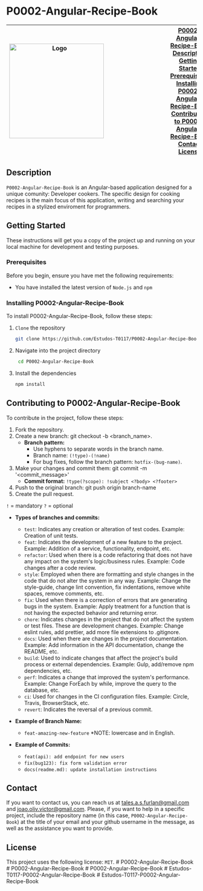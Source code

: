 ﻿# P0002-Angular-Recipe-Book

| <img src="https://github.com/Estudos-T0117/P0002-Angular-Recipe-Book/assets/104631043/d8eb0698-ec01-418b-9f2b-eb2959b54e8a" alt="Logo" width="250" style="margin-right: 10rem;"> | [P0002-Angular-Recipe-Book](#P0002-Angular-Recipe-Book)<br>[Description](#description)<br>[Getting Started](#getting-started)<br>[Prerequisites](#prerequisites)<br>[Installing P0002-Angular-Recipe-Book](#installing-P0002-Angular-Recipe-Book)<br>[Contributing to P0002-Angular-Recipe-Book](#contributing-to-P0002-Angular-Recipe-Book)<br>[Contact](#contact)<br>[License](#license) 	|
|---|---|

## Description

`P0002-Angular-Recipe-Book` is an Angular-based application designed for a unique comunity: Developer cookers. The specific design for cooking recipes is the main focus of this application, writing and searching your recipes in a stylized enviroment for programmers.

## Getting Started

These instructions will get you a copy of the project up and running on your local machine for development and testing purposes.

### Prerequisites

Before you begin, ensure you have met the following requirements:

- You have installed the latest version of `Node.js` and `npm`

### Installing P0002-Angular-Recipe-Book

To install P0002-Angular-Recipe-Book, follow these steps:

1. `Clone` the repository

   ```bash
   git clone https://github.com/Estudos-T0117/P0002-Angular-Recipe-Book
   ```

2. Navigate into the project directory

   ```bash
    cd P0002-Angular-Recipe-Book
   ```

3. Install the dependencies

    ```bash
    npm install
    ```

## Contributing to P0002-Angular-Recipe-Book

To contribute in the project, follow these steps:

1. Fork the repository.
2. Create a new branch: git checkout -b <branch_name>.
   - **Branch pattern:**
     - Use hyphens to separate words in the branch name.
     - Branch name: `(!type)-(!name)`
     - For bug fixes, follow the branch pattern: `hotfix-(bug-name)`.
3. Make your changes and commit them: git commit -m '<commit_message>'
   - **Commit format:** `!type(?scope): !subject <?body> <?footer>`
4. Push to the original branch: git push origin branch-name
5. Create the pull request.

`!` = mandatory
`?` = optional

- **Types of branches and commits:**
  - `test`: Indicates any creation or alteration of test codes. Example: Creation of unit tests.
  - `feat`: Indicates the development of a new feature to the project. Example: Addition of a service, functionality, endpoint, etc.
  - `refactor`: Used when there is a code refactoring that does not have any impact on the system's logic/business rules. Example: Code changes after a code review.
  - `style`: Employed when there are formatting and style changes in the code that do not alter the system in any way. Example: Change the style-guide, change lint convention, fix indentations, remove white spaces, remove comments, etc.
  - `fix`: Used when there is a correction of errors that are generating bugs in the system. Example: Apply treatment for a function that is not having the expected behavior and returning error.
  - `chore`: Indicates changes in the project that do not affect the system or test files. These are development changes. Example: Change eslint rules, add prettier, add more file extensions to .gitignore.
  - `docs`: Used when there are changes in the project documentation. Example: Add information in the API documentation, change the README, etc.
  - `build`: Used to indicate changes that affect the project's build process or external dependencies. Example: Gulp, add/remove npm dependencies, etc.
  - `perf`: Indicates a change that improved the system's performance. Example: Change ForEach by while, improve the query to the database, etc.
  - `ci`: Used for changes in the CI configuration files. Example: Circle, Travis, BrowserStack, etc.
  - `revert`: Indicates the reversal of a previous commit.

- **Example of Branch Name:**
  - `feat-amazing-new-feature`
  *NOTE: lowercase and in English.

- **Example of Commits:**
  - `feat(api): add endpoint for new users`
  - `fix(bug123): fix form validation error`
  - `docs(readme.md): update installation instructions`

## Contact

If you want to contact us, you can reach us at <tales.a.s.furlan@gmail.com> and <joao.oliv.victor@gmail.com>.
Please, if you want to help in a specific project, include the repository name (in this case, `P0002-Angular-Recipe-Book`) at the title of your email and your github username in the message, as well as the assistance you want to provide.

## License

This project uses the following license: `MIT`.
#   P 0 0 0 2 - A n g u l a r - R e c i p e - B o o k 
 
 #   P 0 0 0 2 - A n g u l a r - R e c i p e - B o o k 
 
 #   P 0 0 0 2 - A n g u l a r - R e c i p e - B o o k 
 
 #   E s t u d o s - T 0 1 1 7 - P 0 0 0 2 - A n g u l a r - R e c i p e - B o o k 
 
 
#   E s t u d o s - T 0 1 1 7 - P 0 0 0 2 - A n g u l a r - R e c i p e - B o o k  
 